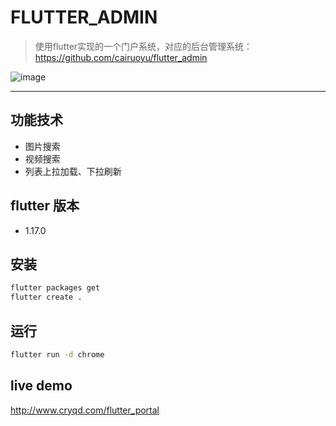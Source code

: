 # FLUTTER_ADMIN

> 使用flutter实现的一个门户系统，对应的后台管理系统：https://github.com/cairuoyu/flutter_admin

![image](http://cryqd.com/f/screenshots/flutter_portal_image.png)

---
## 功能技术
* 图片搜索
* 视频搜索
* 列表上拉加载、下拉刷新

## flutter 版本
* 1.17.0

## 安装
```bash
flutter packages get
flutter create .
```

## 运行
```bash
flutter run -d chrome
```

## live demo
http://www.cryqd.com/flutter_portal
